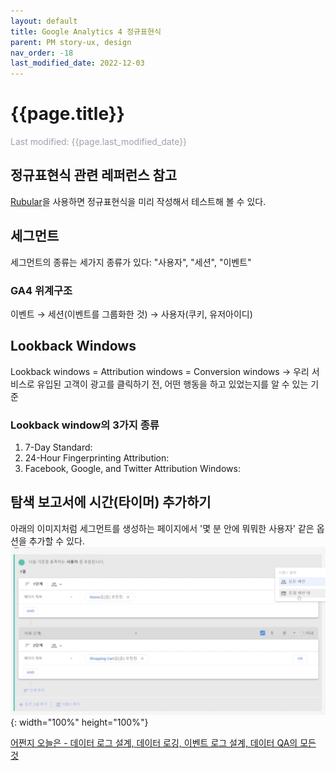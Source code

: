 ```yaml
---
layout: default
title: Google Analytics 4 정규표현식
parent: PM story-ux, design
nav_order: -18
last_modified_date: 2022-12-03
---
```

# {{page.title}}
<span style = "color: #A39FAD">Last modified: {{page.last_modified_date}}</span>

## 정규표현식 관련 레퍼런스 참고
[Rubular](https://rubular.com/)을 사용하면 정규표현식을 미리 작성해서 테스트해 볼 수 있다.

## 세그먼트
세그먼트의 종류는 세가지 종류가 있다: "사용자", "세션", "이벤트"


### GA4 위계구조
이벤트 → 세션(이벤트를 그룹화한 것) → 사용자(쿠키, 유저아이디)

## Lookback Windows
Lookback windows = Attribution windows = Conversion windows
→ 우리 서비스로 유입된 고객이 광고를 클릭하기 전, 어떤 행동을 하고 있었는지를 알 수 있는 기준

### Lookback window의 3가지 종류
1. 7-Day Standard:
2. 24-Hour Fingerprinting Attribution: 
3. Facebook, Google, and Twitter Attribution Windows:

## 탐색 보고서에 시간(타이머) 추가하기
아래의 이미지처럼 세그먼트를 생성하는 페이지에서 '몇 분 안에 뭐뭐한 사용자' 같은 옵션을 추가할 수 있다.
![](../../assets/images/posts/2022-12-02-googleAnalytics4AddTimeFiltering.png){: width="100%" height="100%"}




[어쩐지 오늘은 - 데이터 로그 설계, 데이터 로깅, 이벤트 로그 설계, 데이터 QA의 모든 것](https://zzsza.github.io/data/2021/06/13/data-event-log-definition/)